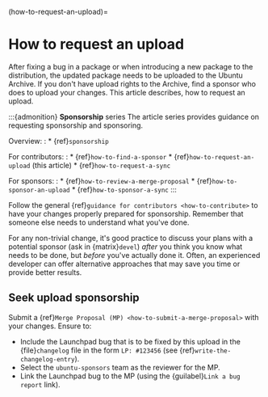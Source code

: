 (how-to-request-an-upload)=
# How to request an upload

After fixing a bug in a package or when introducing a new package to the distribution, the updated package needs to be uploaded to the Ubuntu Archive. If you don't have upload rights to the Archive, find a sponsor who does to upload your changes. This article describes, how to request an upload.

:::{admonition} **Sponsorship** series
The article series provides guidance on requesting sponsorship and sponsoring.

Overview:
:   * {ref}`sponsorship`

For contributors:
:   * {ref}`how-to-find-a-sponsor`
    * {ref}`how-to-request-an-upload` (this article)
    * {ref}`how-to-request-a-sync`

For sponsors:
:   * {ref}`how-to-review-a-merge-proposal`
    * {ref}`how-to-sponsor-an-upload`
    * {ref}`how-to-sponsor-a-sync`
:::

Follow the general {ref}`guidance for contributors <how-to-contribute>` to have your changes properly prepared for sponsorship. Remember that someone else needs to understand what you've done.

For any non-trivial change, it's good practice to discuss your plans with a potential sponsor (ask in {matrix}`devel`) *after* you think you know what needs to be done, but *before* you've actually done it. Often, an experienced developer can offer alternative approaches that may save you time or provide better results.


## Seek upload sponsorship

Submit a {ref}`Merge Proposal (MP) <how-to-submit-a-merge-proposal>` with your changes. Ensure to:

* Include the Launchpad bug that is to be fixed by this upload in the {file}`changelog` file in the form `LP: #123456` (see {ref}`write-the-changelog-entry`).
* Select the `ubuntu-sponsors` team as the reviewer for the MP.
* Link the Launchpad bug to the MP (using the {guilabel}`Link a bug report` link).
